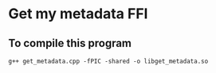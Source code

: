 # Get my metadata FFI

## To compile this program
```
g++ get_metadata.cpp -fPIC -shared -o libget_metadata.so
```
